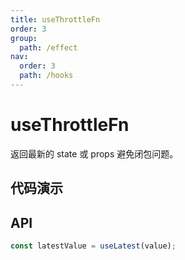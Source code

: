 ```yaml
---
title: useThrottleFn
order: 3
group:
  path: /effect
nav:
  order: 3
  path: /hooks
---
```


# useThrottleFn

返回最新的 state 或 props 避免闭包问题。

## 代码演示

<!-- <code src='./demos/demo1.tsx' /> -->

## API

```typescript
const latestValue = useLatest(value);
```
